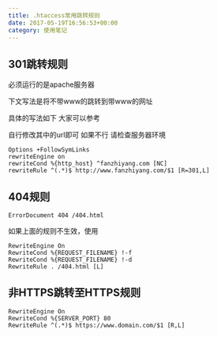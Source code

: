 ```yaml
---
title: .htaccess常用跳转规则
date: 2017-05-19T16:56:53+00:00
category: 使用笔记
---
```

## 301跳转规则

必须运行的是apache服务器

下文写法是将不带www的跳转到带www的网址

具体的写法如下 大家可以参考

自行修改其中的url即可 如果不行 请检查服务器环境
```
Options +FollowSymLinks
rewriteEngine on
rewriteCond %{http_host} ^fanzhiyang.com [NC]
rewriteRule ^(.*)$ http://www.fanzhiyang.com/$1 [R=301,L]
```


## 404规则

```
ErrorDocument 404 /404.html
```

如果上面的规则不生效，使用
```
RewriteEngine On
RewriteCond %{REQUEST_FILENAME} !-f
RewriteCond %{REQUEST_FILENAME} !-d
RewriteRule . /404.html [L]
```

## 非HTTPS跳转至HTTPS规则

```
RewriteEngine On
RewriteCond %{SERVER_PORT} 80
RewriteRule ^(.*)$ https://www.domain.com/$1 [R,L]
```
